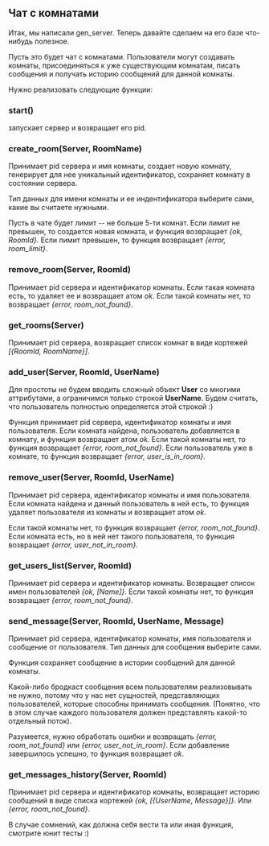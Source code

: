 ## Чат с комнатами

Итак, мы написали gen\_server. Теперь давайте сделаем на его базе
что-нибудь полезное.

Пусть это будет чат с комнатами. Пользователи могут создавать комнаты,
присоединяться к уже существующим комнатам, писать сообщения и
получать историю сообщений для данной комнаты.

Нужно реализовать следующие функции:

### start()

запускает сервер и возвращает его pid.


### create_room(Server, RoomName)

Принимает pid сервера и имя комнаты, создает новую комнату, генерирует
для нее уникальный идентификатор, сохраняет комнату в состоянии
сервера.

Тип данных для имени комнаты и ее индентификатора выберите
сами, какие вы считаете нужными.

Пусть в чате будет лимит -- не больше 5-ти комнат. Если лимит не превышен,
то создается новая комната, и функция возвращает _{ok, RoomId}_.
Если лимит превышен, то функция возвращает _{error, room\_limit}_.


### remove_room(Server, RoomId)

Принимает pid сервера и идентификатор комнаты.
Если такая комната есть, то удаляет ее и возвращает атом _ok_.
Если такой комнаты нет, то возвращает _{error, room\_not\_found}_.


### get_rooms(Server)

Принимает pid сервера, возвращает список комнат в виде кортежей _[{RoomId, RoomName}]_.


### add_user(Server, RoomId, UserName)

Для простоты не будем вводить сложный объект **User** со многими
аттрибутами, а ограничимся только строкой **UserName**. Будем считать,
что пользователь полностью определяется этой строкой :)

Функция принимает pid сервера, идентификатор комнаты и имя
пользователя.  Если комната найдена, пользователь добавляется в
комнату, и функция возвращает атом _ok_. Если такой комнаты нет, то
функция возвращает _{error, room\_not\_found}_. Если пользователь
уже в комнате, то функция возвращает _{error, user\_is\_in\_room}_.


### remove_user(Server, RoomId, UserName)

Принимает pid сервера, идентификатор комнаты и имя пользователя.  Если
комната найдена и данный пользователь в ней есть, то функция удаляет
пользователя из комнаты и возвращает атом _ok_.

Если такой комнаты нет, то функция возвращает _{error, room\_not\_found}_.
Если комната есть, но в ней нет такого
пользователя, то функция возвращает _{error, user\_not\_in\_room}_.


### get_users_list(Server, RoomId)

Принимает pid сервера и идентификатор комнаты. Возвращает список имен пользователей _{ok, [Name]}_.
Если такой комнаты нет, то функция возвращает _{error, room\_not\_found}_.


### send_message(Server, RoomId, UserName, Message)

Принимает pid сервера, идентификатор комнаты, имя пользователя и
сообщение от пользователя.  Тип данных для сообщения выберите сами.

Функция сохраняет сообщение в истории сообщений для данной комнаты.

Какой-либо бродкаст сообщения всем пользователям реализовывать не
нужно, потому что у нас нет сущностей, представляющих пользователей,
которые способны принимать сообщения.  (Понятно, что в этом случае
каждого пользователя должен представлять какой-то отдельный поток).

Разумеется, нужно обработать ошибки и возвращать
_{error, room\_not\_found}_ или _{error, user\_not\_in\_room}_.
Если добавление завершилось успешно, то функция возвращает _ok_.


### get_messages_history(Server, RoomId)

Принимает pid сервера и идентификатор комнаты, возвращает историю
сообщений в виде списка кортежей _{ok, [{UserName, Message}]}_.
Или _{error, room\_not\_found}_.


В случае сомнений, как должна себя вести та или иная функция, смотрите юнит тесты :)
